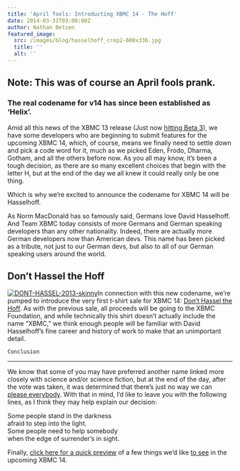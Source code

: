 ```yaml
---
title: 'April fools: Introducting XBMC 14 - The Hoff'
date: 2014-03-31T03:00:00Z
author: Nathan Betzen
featured_image:
  src: /images/blog/hasselhoff_crop2-600x336.jpg
  title: ''
  alt: ''
---
```

Note: This was of course an April fools prank.
----------------------------------------------

 ### The real codename for v14 has since been established as ‘Helix’.

 Amid all this news of the XBMC 13 release (Just now [hitting Beta 3](https://kodi.wiki/xbmc-13-0-gotham-beta-3-returns/ "XBMC 13 Beta 3")), we have some developers who are beginning to submit features for the upcoming XBMC 14, which, of course, means we finally need to settle down and pick a code word for it, much as we picked Eden, Frodo, Dharma, Gotham, and all the others before now. As you all may know, it’s been a tough decision, as there are so many excellent choices that begin with the letter H, but at the end of the day we all knew it could really only be one thing.

 Which is why we’re excited to announce the codename for XBMC 14 will be Hasselhoff.

 As Norm MacDonald has so famously said, Germans love David Hasselhoff. And Team XBMC today consists of more Germans and German speaking developers than any other nationality. Indeed, there are actually more German developers now than American devs. This name has been picked as a tribute, not just to our German devs, but also to all of our German speaking users around the world.

  Don’t Hassel the Hoff
----------------------

 [![DONT-HASSEL-2013-skinny](/sites/default/files/uploads/DONT-HASSEL-2013-skinny-300x300.jpg)](https://www.youtube.com)In connection with this new codename, we’re pumped to introduce the very first t-shirt sale for XBMC 14: [Don’t Hassel the Hoff](https://www.youtube.com "XBMC 14 sale"). As with the previous sale, all proceeds will be going to the XBMC Foundation, and while technically this shirt doesn’t actually include the name “XBMC,” we think enough people will be familiar with David Hasselhoff’s fine career and history of work to make that an unimportant detail.

    Conclusion
----------

 We know that some of you may have preferred another name linked more closely with science and/or science fiction, but at the end of the day, after the vote was taken, it was determined that there’s just no way we can [please everybody](https://www.youtube.com/watch?v=PJQVlVHsFF8). With that in mind, I’d like to leave you with the following lines, as I think they may help explain our decision:

 Some people stand in the darkness  
 afraid to step into the light.  
 Some people need to help somebody  
 when the edge of surrender’s in sight.  

 Finally, [click here for a quick preview](https://www.youtube.com/watch?v=muB4qXoQ2Uo "XBMC 14 Preview") of a few things we’d like [to see](/sites/default/files/uploads/hasselhoff.jpg) in the upcoming XBMC 14.

 